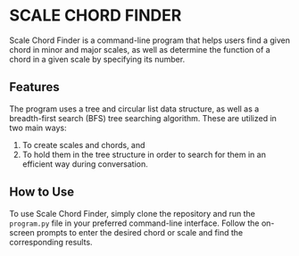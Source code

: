 # SCALE CHORD FINDER

Scale Chord Finder is a command-line program that helps users find a given chord in minor and major scales, as well as determine the function of a chord in a given scale by specifying its number.


## Features

The program uses a tree and circular list data structure, as well as a breadth-first search (BFS) tree searching algorithm. These are utilized in two main ways:

1. To create scales and chords, and
2. To hold them in the tree structure in order to search for them in an efficient way during conversation.

## How to Use
To use Scale Chord Finder, simply clone the repository and run the `program.py` file in your preferred command-line interface. Follow the on-screen prompts to enter the desired chord or scale and find the corresponding results.

